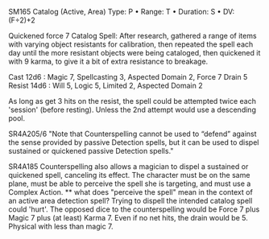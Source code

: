 SM165 Catalog (Active, Area)
Type: P • Range: T • Duration: S • DV: (F÷2)+2

Quickened force 7 Catalog Spell: After research, gathered a range of items with varying object resistants for calibration, then repeated the spell each day until the more resistant objects were being cataloged, then quickened it with 9 karma, to give it a bit of extra resistance to breakage.

Cast 12d6 : Magic 7, Spellcasting 3, Aspected Domain 2, Force 7
Drain 5
Resist 14d6 : Will 5, Logic 5, Limited 2, Aspected Domain 2

As long as get 3 hits on the resist, the spell could be attempted twice each 'session' (before resting).  Unless the 2nd attempt would use a descending pool.

SR4A205/6 "Note that Counterspelling cannot be used to “defend” against the
sense provided by passive Detection spells, but it can be used to dispel
sustained or quickened passive Detection spells."

SR4A185 Counterspelling also allows a magician to dispel a sustained or quickened spell, canceling its effect. The character must be on the same plane, must be able to perceive the spell she is targeting, and must use
a Complex Action.
** what does "perceive the spell" mean in the context of an active area detection spell?
Trying to dispell the intended catalog spell could 'hurt'.  The opposed dice to the counterspelling would be Force 7 plus Magic 7 plus (at least) Karma 7.  Even if no net hits, the drain would be 5.  Physical with less than magic 7.
